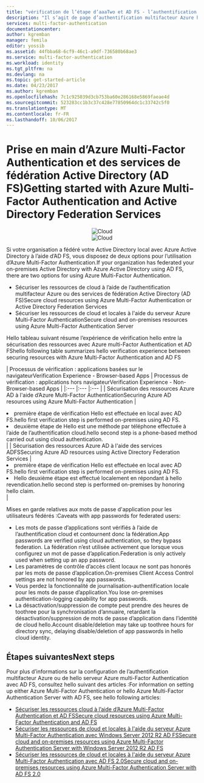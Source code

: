 ```yaml
---
title: "vérification de l’étape d’aaaTwo et AD FS - l’authentification Multifacteur Azure | Documents Microsoft"
description: "Il s’agit de page d’authentification multifacteur Azure hello qui décrit comment tooget main d’Azure MFA et AD FS."
services: multi-factor-authentication
documentationcenter: 
author: kgremban
manager: femila
editor: yossib
ms.assetid: 44fbba68-6cf9-46c1-a9df-736580b68ae3
ms.service: multi-factor-authentication
ms.workload: identity
ms.tgt_pltfrm: na
ms.devlang: na
ms.topic: get-started-article
ms.date: 04/23/2017
ms.author: kgremban
ms.openlocfilehash: 7c1c925039d3cb753ba60e286168e5869faeae4d
ms.sourcegitcommit: 523283cc1b3c37c428e77850964dc1c33742c5f0
ms.translationtype: MT
ms.contentlocale: fr-FR
ms.lasthandoff: 10/06/2017
---
```

# <a name="getting-started-with-azure-multi-factor-authentication-and-active-directory-federation-services"></a><span data-ttu-id="316b3-103">Prise en main d’Azure Multi-Factor Authentication et des services de fédération Active Directory (AD FS)</span><span class="sxs-lookup"><span data-stu-id="316b3-103">Getting started with Azure Multi-Factor Authentication and Active Directory Federation Services</span></span>
<span data-ttu-id="316b3-104"><center>![Cloud](./media/multi-factor-authentication-get-started-adfs/adfs.png)</center></span><span class="sxs-lookup"><span data-stu-id="316b3-104"><center>![Cloud](./media/multi-factor-authentication-get-started-adfs/adfs.png)</center></span></span>

<span data-ttu-id="316b3-105">Si votre organisation a fédéré votre Active Directory local avec Azure Active Directory à l’aide d’AD FS, vous disposez de deux options pour l’utilisation d’Azure Multi-Factor Authentication.</span><span class="sxs-lookup"><span data-stu-id="316b3-105">If your organization has federated your on-premises Active Directory with Azure Active Directory using AD FS, there are two options for using Azure Multi-Factor Authentication.</span></span>

* <span data-ttu-id="316b3-106">Sécuriser les ressources de cloud à l’aide de l’authentification multifacteur Azure ou des services de fédération Active Directory (AD FS)</span><span class="sxs-lookup"><span data-stu-id="316b3-106">Secure cloud resources using Azure Multi-Factor Authentication or Active Directory Federation Services</span></span>
* <span data-ttu-id="316b3-107">Sécuriser les ressources de cloud et locales à l'aide du serveur Azure Multi-Factor Authentication</span><span class="sxs-lookup"><span data-stu-id="316b3-107">Secure cloud and on-premises resources using Azure Multi-Factor Authentication Server</span></span>

<span data-ttu-id="316b3-108">Hello tableau suivant résume l’expérience de vérification hello entre la sécurisation des ressources avec Azure multi-Factor Authentication et AD FS</span><span class="sxs-lookup"><span data-stu-id="316b3-108">hello following table summarizes hello verification experience between securing resources with Azure Multi-Factor Authentication and AD FS</span></span>

| <span data-ttu-id="316b3-109">Processus de vérification : applications basées sur le navigateur</span><span class="sxs-lookup"><span data-stu-id="316b3-109">Verification Experience - Browser-based Apps</span></span> | <span data-ttu-id="316b3-110">Processus de vérification : applications hors navigateur</span><span class="sxs-lookup"><span data-stu-id="316b3-110">Verification Experience - Non-Browser-based Apps</span></span> |
|:--- |:--- |:--- |
| <span data-ttu-id="316b3-111">Sécurisation des ressources Azure AD à l'aide d’Azure Multi-Factor Authentication</span><span class="sxs-lookup"><span data-stu-id="316b3-111">Securing Azure AD resources using Azure Multi-Factor Authentication</span></span> |<li><span data-ttu-id="316b3-112">première étape de vérification Hello est effectuée en local avec AD FS.</span><span class="sxs-lookup"><span data-stu-id="316b3-112">hello first verification step is performed on-premises using AD FS.</span></span></li> <li><span data-ttu-id="316b3-113">deuxième étape de Hello est une méthode par téléphone effectuée à l’aide de l’authentification cloud.</span><span class="sxs-lookup"><span data-stu-id="316b3-113">hello second step is a phone-based method carried out using cloud authentication.</span></span></li> |
| <span data-ttu-id="316b3-114">Sécurisation des ressources Azure AD à l'aide des services ADFS</span><span class="sxs-lookup"><span data-stu-id="316b3-114">Securing Azure AD resources using Active Directory Federation Services</span></span> |<li><span data-ttu-id="316b3-115">première étape de vérification Hello est effectuée en local avec AD FS.</span><span class="sxs-lookup"><span data-stu-id="316b3-115">hello first verification step is performed on-premises using AD FS.</span></span></li><li><span data-ttu-id="316b3-116">Hello deuxième étape est effectué localement en répondant à hello revendication.</span><span class="sxs-lookup"><span data-stu-id="316b3-116">hello second step is performed on-premises by honoring hello claim.</span></span></li> |

<span data-ttu-id="316b3-117">Mises en garde relatives aux mots de passe d'application pour les utilisateurs fédérés :</span><span class="sxs-lookup"><span data-stu-id="316b3-117">Caveats with app passwords for federated users:</span></span>

* <span data-ttu-id="316b3-118">Les mots de passe d’applications sont vérifiés à l’aide de l’authentification cloud et contournent donc la fédération.</span><span class="sxs-lookup"><span data-stu-id="316b3-118">App passwords are verified using cloud authentication, so they bypass federation.</span></span> <span data-ttu-id="316b3-119">La fédération n’est utilisée activement que lorsque vous configurez un mot de passe d’application.</span><span class="sxs-lookup"><span data-stu-id="316b3-119">Federation is only actively used when setting up an app password.</span></span>
* <span data-ttu-id="316b3-120">Les paramètres de contrôle d’accès client locaux ne sont pas honorés par les mots de passe d’application.</span><span class="sxs-lookup"><span data-stu-id="316b3-120">On-premises Client Access Control settings are not honored by app passwords.</span></span>
* <span data-ttu-id="316b3-121">Vous perdez la fonctionnalité de journalisation-authentification locale pour les mots de passe d’application.</span><span class="sxs-lookup"><span data-stu-id="316b3-121">You lose on-premises authentication-logging capability for app passwords.</span></span>
* <span data-ttu-id="316b3-122">La désactivation/suppression de compte peut prendre des heures de toothree pour la synchronisation d’annuaire, retardant la désactivation/suppression de mots de passe d’application dans l’identité de cloud hello.</span><span class="sxs-lookup"><span data-stu-id="316b3-122">Account disable/deletion may take up toothree hours for directory sync, delaying disable/deletion of app passwords in hello cloud identity.</span></span>

## <a name="next-steps"></a><span data-ttu-id="316b3-123">Étapes suivantes</span><span class="sxs-lookup"><span data-stu-id="316b3-123">Next steps</span></span>
<span data-ttu-id="316b3-124">Pour plus d’informations sur la configuration de l’authentification multifacteur Azure ou de hello serveur Azure multi-Factor Authentication avec AD FS, consultez hello suivant des articles :</span><span class="sxs-lookup"><span data-stu-id="316b3-124">For information on setting up either Azure Multi-Factor Authentication or hello Azure Multi-Factor Authentication Server with AD FS, see hello following articles:</span></span>

* [<span data-ttu-id="316b3-125">Sécuriser les ressources cloud à l’aide d’Azure Multi-Factor Authentication et AD FS</span><span class="sxs-lookup"><span data-stu-id="316b3-125">Secure cloud resources using Azure Multi-Factor Authentication and AD FS</span></span>](multi-factor-authentication-get-started-adfs-cloud.md)
* [<span data-ttu-id="316b3-126">Sécuriser les ressources de cloud et locales à l'aide du serveur Azure Multi-Factor Authentication avec Windows Server 2012 R2 AD FS</span><span class="sxs-lookup"><span data-stu-id="316b3-126">Secure cloud and on-premises resources using Azure Multi-Factor Authentication Server with Windows Server 2012 R2 AD FS</span></span>](multi-factor-authentication-get-started-adfs-w2k12.md)
* [<span data-ttu-id="316b3-127">Sécuriser les ressources de cloud et locales à l'aide du serveur Azure Multi-Factor Authentication avec AD FS 2.0</span><span class="sxs-lookup"><span data-stu-id="316b3-127">Secure cloud and on-premises resources using Azure Multi-Factor Authentication Server with AD FS 2.0</span></span>](multi-factor-authentication-get-started-adfs-adfs2.md)
